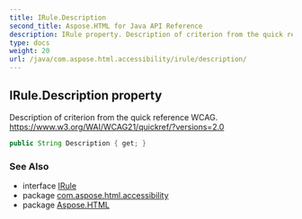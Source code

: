 ```yaml
---
title: IRule.Description
second_title: Aspose.HTML for Java API Reference
description: IRule property. Description of criterion from the quick reference WCAG. https//www.w3.org/WAI/WCAG21/quickref/versions2.0
type: docs
weight: 20
url: /java/com.aspose.html.accessibility/irule/description/
---
```

## IRule.Description property

Description of criterion from the quick reference WCAG. https://www.w3.org/WAI/WCAG21/quickref/?versions=2.0

```java
public String Description { get; }
```

### See Also

* interface [IRule](../)
* package [com.aspose.html.accessibility](../../../com.aspose.html.accessibility/)
* package [Aspose.HTML](../../../)
